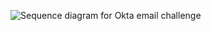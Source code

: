 <div class="common-image-format">

![Sequence diagram for Okta email challenge](/img/authenticators/authenticators-email-summary-challenge.png)

</div>
